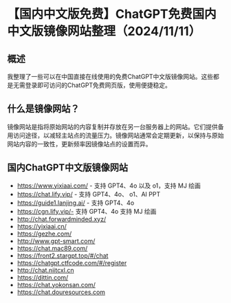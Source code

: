 # 【国内中文版免费】ChatGPT免费国内中文版镜像网站整理（2024/11/11）
## 概述
我整理了一些可以在中国直接在线使用的免费ChatGPT中文版镜像网站。这些都是无需登录即可访问的ChatGPT免费网页版，使用便捷稳定。

## 什么是镜像网站？
镜像网站是指将原始网站的内容复制并存放在另一台服务器上的网站。它们提供备用访问途径，以减轻主站点的流量压力。镜像网站通常会定期更新，以保持与原始网站内容的一致性，更新频率因镜像站点的设置而异。

## 国内ChatGPT中文版镜像网站
* https://www.yixiaai.com/ - 支持 GPT4、4o 以及 o1，支持 MJ 绘画
* https://chat.lify.vip/ - 支持 GPT4、4o、 o1、AI PPT
* https://guide1.lanjing.ai/ - 支持 GPT4、4o
* https://cgn.lify.vip/- 支持 GPT4、4o 支持 MJ 绘画
* http://chat.forwardminded.xyz/
* https://yixiaai.cn/
* https://gezhe.com/
* http://www.gpt-smart.com/
* https://chat.mac89.com/
* https://front2.stargpt.top/#/chat
* https://chatgpt.ctfcode.com/#/register
* http://chat.niitcxl.cn
* https://dittin.com/
* https://chat.yokonsan.com/
* https://chat.douresources.com
